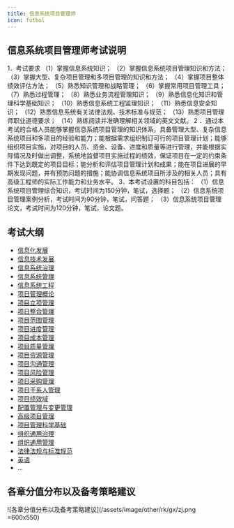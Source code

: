 ```yaml
---
title: 信息系统项目管理师
icon: futbol
---
```


## 信息系统项目管理师考试说明

1．考试要求
（1）掌握信息系统知识；
（2）掌握信息系统项目管理知识和方法；
（3）掌握大型、复杂项目管理和多项目管理的知识和方法；
（4）掌握项目整体绩效评估方法；
（5）熟悉知识管理和战略管理；
（6）掌握常用项目管理工具；
（7）熟悉过程管理；
（8）熟悉业务流程管理知识；
（9）熟悉信息化知识和管理科学基础知识；
（10）熟悉信息系统工程监理知识；
（11）熟悉信息安全知识；
（12）熟悉信息系统有关法律法规、技术标准与规范；
（13）熟悉项目管理师职业道德要求；
（14）熟练阅读并准确理解相关领域的英文文献。
2 ．通过本考试的合格人员能够掌握信息系统项目管理的知识体系，具备管理大型、复杂信息系统项目和多项目的经验和能力；能根据需求组织制订可行的项目管理计划；能够组织项目实施，对项目的人员、资金、设备、进度和质量等进行管理，并能根据实际情况及时做出调整，系统地监督项目实施过程的绩效，保证项目在一定的约束条件下达到既定的项目目标；能分析和评估项目管理计划和成果；能在项目进展的早期发现问题，并有预防问题的措施；能协调信息系统项目所涉及的相关人员；具有高级工程师的实际工作能力和业务水平。
3．本考试设置的科目包括：
（1）信息系统项目管理综合知识，考试时间为150分钟，笔试，选择题；
（2）信息系统项目管理案例分析，考试时间为90分钟，笔试，问答题；
（3）信息系统项目管理论文，考试时间为120分钟，笔试，论文题。

## 考试大纲

- [信息化发展](01/)
- [信息技术发展](02/)
- [信息系统治理](03/)
- [信息系统管理](04/)
- [信息系统工程](05/)
- [项日管理概论](06/)
- [项目立项管理](07/)
- [项日整合管理](08/)
- [项目范围管理](09/)
- [项目进度管理](10/)
- [项目成本管理](11/)
- [项目质量管理](12/)
- [项目资源管理](13/)
- [项目沟通管理](14/)
- [项目风险管理](15/)
- [项日采购管理](16/)
- [项日干系人管理](17/)
- [项目绩效域](18/)
- [配置管理与变更管理](19/)
- [高级项目管理](20/)
- [项目管理科学基础](21/)
- [组织通用治理](22/)
- [组织通用管理](23/)
- [法律法规与标准规范](24/)
- [英语](25/)
- ...

## 各章分值分布以及备考策略建议

![各章分值分布以及备考策略建议](/assets/image/other/rk/gx/zj.png =600x550)